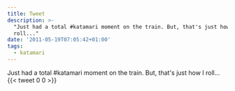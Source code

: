```yaml
---
title: Tweet
description: >-
  "Just had a total #katamari moment on the train. But, that's just how I
  roll..."
date: '2011-05-19T07:05:42+01:00'
tags:
  - katamari
---
```

Just had a total #katamari moment on the train. But, that's just how I roll...
      {{< tweet 0 0 >}}
    
